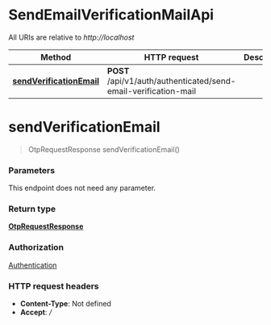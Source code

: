 # SendEmailVerificationMailApi

All URIs are relative to *http://localhost*

| Method | HTTP request | Description |
|------------- | ------------- | -------------|
| [**sendVerificationEmail**](SendEmailVerificationMailApi.md#sendVerificationEmail) | **POST** /api/v1/auth/authenticated/send-email-verification-mail |  |


<a name="sendVerificationEmail"></a>
# **sendVerificationEmail**
> OtpRequestResponse sendVerificationEmail()



### Parameters
This endpoint does not need any parameter.

### Return type

[**OtpRequestResponse**](../Models/OtpRequestResponse.md)

### Authorization

[Authentication](../README.md#Authentication)

### HTTP request headers

- **Content-Type**: Not defined
- **Accept**: */*

